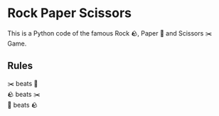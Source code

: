 # Rock Paper Scissors

This is a Python code of the famous Rock 🪨, Paper 📃 and Scissors ✂️ Game.

## Rules
✂️ beats 📃 <br>
🪨 beats ✂️<br>
📃 beats 🪨
